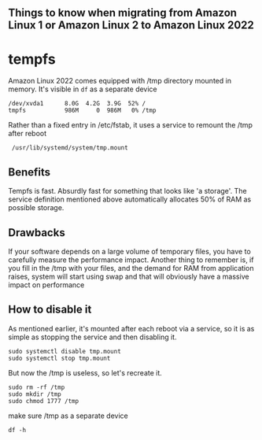 ## Things to know when migrating from Amazon Linux 1 or Amazon Linux 2 to Amazon Linux 2022


# tempfs
Amazon Linux 2022 comes equipped with /tmp directory mounted in memory.
It's visible in `df` as a separate device

```
/dev/xvda1      8.0G  4.2G  3.9G  52% /
tmpfs           986M     0  986M   0% /tmp
```
Rather than a fixed entry in /etc/fstab, it uses a service to remount the /tmp after reboot

``` /usr/lib/systemd/system/tmp.mount```

## Benefits
Tempfs is fast. Absurdly fast for something that looks like 'a storage'. The service definition mentioned above automatically allocates 50% of RAM as possible storage.

## Drawbacks
If your software depends on a large volume of temporary files, you have to carefully measure the performance impact.
Another thing to remember is, if you fill in the /tmp with your files, and the demand for RAM from application raises, system will start using swap and that will obviously have  a massive impact on performance

## How to disable it
As mentioned earlier, it's mounted after each reboot via a service, so it is as simple as stopping the service and then disabling it.

```
sudo systemctl disable tmp.mount
sudo systemctl stop tmp.mount
```
But now the /tmp is useless, so let's recreate it.

```
sudo rm -rf /tmp
sudo mkdir /tmp
sudo chmod 1777 /tmp
```

make sure /tmp as a separate device

```
df -h
```
